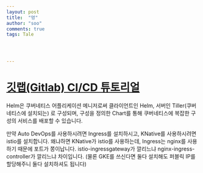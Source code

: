 ```yaml
---
layout: post
title:  "멍"
author: "soo"
comments: true
tags: Tale




---
```




# [깃랩(Gitlab) CI/CD 튜토리얼](https://velog.io/@wickedev/Gitlab-CICD-%ED%8A%9C%ED%86%A0%EB%A6%AC%EC%96%BC-bljzphditt)

Helm은 쿠버네티스 어플리케이션 메니저로써 클라이언트인 Helm, 서버인 Tiller(쿠버네티스에 설치되는) 로 구성되며, 구성을 정의한 Chart를 통해 쿠버네티스에 복잡한 구성의 서비스를 배포할 수 있습니다.

만약 Auto DevOps를 사용하시려면 Ingress를 설치하시고, KNative를 사용하시려면 istio를 설치합니다. 왜냐하면 KNative가 istio를 사용하는데, Ingress는 nginx를 사용하기 때문에 포트가 쫑이납니다. istio-ingressgateway가 깔리느냐 nginx-ingress-controller가 깔리느냐 차이입니다. (물론 GKE를 쓰신다면 둘다 설치해도 퍼블릭 IP를 할당해주니 둘다 설치하셔도 됩니다)